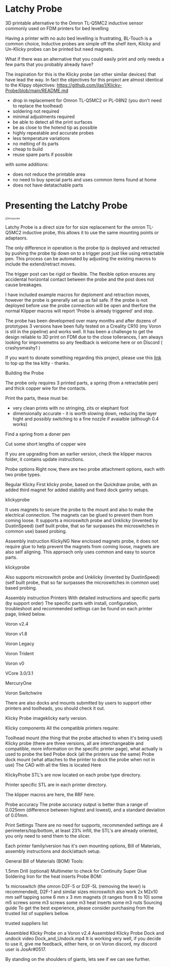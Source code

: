 # Latchy Probe
3D printable alternative to the Omron TL-Q5MC2 inductive sensor commonly used on FDM printers for bed levelling

Having a printer with no auto bed levelling is frustrating, BL-Touch is a common choice, Inductive probes are simple off the shelf item, Klicky and Un-Klicky probes can be printed but need magnets.

What if there was an alternative that you could easily print and only needs a few parts that you probably already have?

The inspiration for this is the Klicky probe (an other similar devices) that have lead the way. In fact the objectives for this project are almost identical to the Klippy objectives: https://github.com/jlas1/Klicky-Probe/blob/main/README.md 
- drop in replacement for Omron TL-Q5MC2 or PL-08N2 (you don't need to replace the toolhead)
- soldering not required
- minimal adjustments required
- be able to detect all the print surfaces
- be as close to the hotend tip as possible
- highly repeatable and accurate probes
- less temperature variations
- no melting of its parts
- cheap to build
- reuse spare parts if possible

with some additions:
- does not reduce the printable area
- no need to buy special parts and uses common items found at home
- does not have detatachable parts

# Presenting the Latchy Probe
<img src="./Probes/KlickyNG/Photos/klickyNG.png" alt="klickyprobe" style="zoom:50%;" />


Latchy Probe is a direct size for for size replacement for the omron TL-Q5MC2 inductive probe, this allows it to use the same mounting points or adaptaors. 

The only difference in operation is the probe tip is deployed and retracted by pushing the probe tip down on to a trigger post just like using retractable pen. This process can be automated by adjusting the existing macros to include the extend/retract moves.

The trigger post can be rigid or flexible. The flexible option ensures any accidental horizontal contact between the probe and the post does not cause breakages.

I have included example macros for deploment and retraction moves, however the probe is generally set up as fail safe. If the probe is not deployed before use the probe connection will be open and therfore the normal Klipper macros will report 'Probe is already triggered' and stop. 

The probe has been developmed over many months and after dozens of prototypes 3 versions have been fully tested on a Creality CR10 (my Voron is stil in the pipeline) and works well. It has been a challenge to get the design reliable to 3D print on FDM due to the close tollerances, I am always looking for improvemetns so any feedback is welcome here or on Discord ( crashysmashy1 )

If you want to donate something regarding this project, please use this [link](https://paypal.me/CrashySmashy?country.x=GB&locale.x=en_GB) to top up the tea kitty - thanks.


Building the Probe

The probe only requires 3 printed parts, a spring (from a retractable pen) and thick copper wire for the contacts.

Print the parts, these must be:
- very clean prints with no stringing, zits or elephant foot
- dimensionally accurate - it is worth slowing down, reducing the layer hight and possibly switching to a fine nozzle if avaialble (although 0.4 works)

Find a spring from a doner pen

Cut some short lengths of copper wire



If you are upgrading from an earlier version, check the klipper macros folder, it contains update instructions.

Probe options
Right now, there are two probe attachment options, each with two probe types.

Regular Klicky
First klicky probe, based on the Quickdraw probe, with an added third magnet for added stability and fixed dock gantry setups.

klickyprobe

It uses magnets to secure the probe to the mount and also to make the electrical connection. The magnets can be glued to prevent them from coming loose. It supports a microswitch probe and Unklicky (invented by DustinSpeed) (self built probe, that so far surpasses the microswitches in common use) based probing.

Assembly instruction
KlickyNG
New enclosed magnets probe, it does not require glue to help prevent the magnets from coming loose, magnets are also self aligning. This approach only uses common and easy to source parts.

klickyprobe

Also supports microswitch probe and Unklicky (invented by DustinSpeed) (self built probe, that so far surpasses the microswitches in common use) based probing.

Assembly instruction
Printers With detailed instructions and specific parts (by support order)
The specific parts with install, configuration, troubleshoot and recommended settings can be found on each printer page, linked below.

Voron v2.4

Voron v1.8

Voron Legacy

Voron Trident

Voron v0

VCore 3.0/3.1

MercuryOne

Voron Switchwire

There are also docks and mounts submitted by users to support other printers and toolheads, you should check it out.

Klicky Probe imageklicky early version.

Klicky components
All the compatible printers require:

Toolhead mount (the thing that the probe attached to when it's being used)
Klicky probe (there are three versions, all are interchangeable and compatible, more information on the specific printer page), what actually is used to probe the bed
Probe dock (all the printers use the same)
Probe dock mount (what attaches to the printer to dock the probe when not in use)
The CAD with all the files is located Here

KlickyProbe STL's are now located on each probe type directory.

Printer specific STL are in each printer directory.

The klipper macros are here, the RRF here.

Probe accuracy
The probe accuracy output is better than a range of 0.025mm (difference between highest and lowest), and a standard deviation of 0.01mm.

Print Settings
There are no need for supports, recommended settings are 4 perimeters/top/bottom, at least 23% infill, the STL's are already oriented, you only need to send them to the slicer.



Each printer family/version has it's own mounting options, Bill of Materials, assembly instructions and dock/attach setup.

General Bill of Materials (BOM)
Tools:

1.5mm Drill (optional)
Multimeter to check for Continuity
Super Glue
Soldering Iron for the heat inserts
Probe BOM:

1x microswitch (the omron D2F-5 or D2F-5L (removing the lever) is recommended), D2F-1 and similar sizes microswitch also work
2x M2x10 mm self tapping
some 6 mm x 3 mm magnets (it ranges from 8 to 10)
some m5 screws
some m3 screws
some m3 heat inserts
some m3 nuts
Sourcing guide
To get the best experience, please consider purchasing from the trusted list of suppliers bellow.

trusted suppliers list

Assembled Klicky Probe on a Voron v2.4
Assembled Klicky Probe
Dock and undock video
 Dock_and_Undock.mp4 
It is working very well, if you decide to use it, give me feedback, either here, or on Voron discord, my discord user is JosAr#0517.

By standing on the shoulders of giants, lets see if we can see further.

